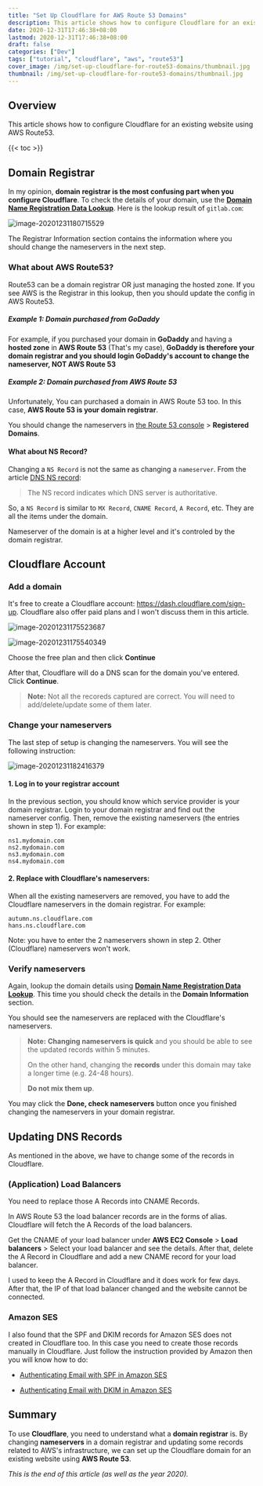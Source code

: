 ```yaml
---
title: "Set Up Cloudflare for AWS Route 53 Domains"
description: This article shows how to configure Cloudflare for an existing website using AWS Route 53.
date: 2020-12-31T17:46:38+08:00
lastmod: 2020-12-31T17:46:38+08:00
draft: false
categories: ["Dev"]
tags: ["tutorial", "cloudflare", "aws", "route53"]
cover_image: /img/set-up-cloudflare-for-route53-domains/thumbnail.jpg
thumbnail: /img/set-up-cloudflare-for-route53-domains/thumbnail.jpg
---
```




## Overview

This article shows how to configure Cloudflare for an existing website using AWS Route53.



{{< toc >}}



## Domain Registrar

In my opinion, **domain registrar is the most confusing part when you configure Cloudflare**. To check the details of your domain, use the [**Domain Name Registration Data Lookup**](https://lookup.icann.org/lookup). Here is the lookup result of `gitlab.com`:

![image-20201231180715529](/img/set-up-cloudflare-for-route53-domains/image-20201231180715529.png)

The Registrar Information section contains the information where you should change the nameservers in the next step.

### What about AWS Route53?

Route53 can be a domain registrar OR just managing the hosted zone. If you see AWS is the Registrar in this lookup, then you should update the config in AWS Route53.

##### Example 1: Domain purchased from GoDaddy

For example, if you purchased your domain in **GoDaddy** and having a **hosted zone** in **AWS Route 53** (That's my case), **GoDaddy is therefore your domain registrar and you should login GoDaddy's account to change the nameserver, NOT AWS Route 53** 

##### Example 2: Domain purchased from AWS Route 53

Unfortunately, You can purchased a domain in AWS Route 53 too. In this case, **AWS Route 53 is your domain registrar**.

You should change the nameservers in [the Route 53 console](https://console.aws.amazon.com/route53/) > **Registered Domains**.

#### What about NS Record?

Changing a `NS Record` is not the same as changing a `nameserver`. From the article [DNS NS record](https://www.cloudflare.com/learning/dns/dns-records/dns-ns-record/):

> The NS record indicates which DNS server is authoritative.

So, a `NS Record` is similar to `MX Record`, `CNAME Record`, `A Record`, etc. They are all the items under the domain.

Nameserver of the domain is at a higher level and it's controled by the domain registrar.

## Cloudflare Account

### Add a domain

It's free to create a Cloudflare account: https://dash.cloudflare.com/sign-up. Cloudflare also offer paid plans and I won't discuss them in this article.

![image-20201231175523687](/img/set-up-cloudflare-for-route53-domains/image-20201231175523687.png)

![image-20201231175540349](/img/set-up-cloudflare-for-route53-domains/image-20201231175540349.png)

Choose the free plan and then click **Continue**

After that, Cloudflare will do a DNS scan for the domain you've entered. Click **Continue**.

> **Note:** Not all the recoreds captured are correct. You will need to add/delete/update some of them later.

### Change your nameservers

The last step of setup is changing the nameservers. You will see the following instruction:

![image-20201231182416379](/img/set-up-cloudflare-for-route53-domains/image-20201231182416379.png)

#### 1. Log in to your registrar account

In the previous section, you should know which service provider is your domain registrar. Login to your domain registrar and find out the nameserver config. Then, remove the existing nameservers (the entries shown in step 1). For example:

```
ns1.mydomain.com
ns2.mydomain.com
ns3.mydomain.com
ns4.mydomain.com
```

#### 2. Replace with Cloudflare's nameservers:

When all the existing nameservers are removed, you have to add the Cloudflare nameservers in the domain registrar. For example:

```
autumn.ns.cloudflare.com
hans.ns.cloudflare.com
```

Note: you have to enter the 2 nameservers shown in step 2. Other (Cloudflare) nameservers won't work.

### Verify nameservers

Again, lookup the domain details using  [**Domain Name Registration Data Lookup**](https://lookup.icann.org/lookup). This time you should check the details in the **Domain Information** section.

You should see the nameservers are replaced with the Cloudflare's nameservers.

> **Note:** **Changing nameservers is quick** and you should be able to see the updated records within 5 minutes. 
>
> On the other hand, changing the **records** under this domain may take a longer time (e.g. 24-48 hours). 
>
> **Do not mix them up**.

You may click the **Done, check nameservers** button once you finished changing the nameservers in your domain registrar.

## Updating DNS Records

As mentioned in the above, we have to change some of the records in Cloudflare.

### (Application) Load Balancers

You need to replace those A Records into CNAME Records.

In AWS Route 53 the load balancer records are in the forms of alias. Cloudflare will fetch the A Records of the load balancers.

Get the CNAME of your load balancer under **AWS EC2 Console** > **Load balancers** > Select your load balancer and see the details. After that, delete the A Record in Cloudflare and add a new CNAME record for your load balancer.

I used to keep the A Record in Cloudflare and it does work for few days. After that, the IP of that load balancer changed and the website cannot be connected.

### Amazon SES

I also found that the SPF and DKIM records for Amazon SES does not created in Cloudflare too. In this case you need to create those records manually in Cloudflare. Just follow the instruction provided by Amazon then you will know how to do:

- [Authenticating Email with SPF in Amazon SES](https://docs.aws.amazon.com/ses/latest/DeveloperGuide/send-email-authentication-spf.html)

- [Authenticating Email with DKIM in Amazon SES](https://docs.aws.amazon.com/ses/latest/DeveloperGuide/send-email-authentication-dkim.html)

## Summary

To use **Cloudflare**, you need to understand what a **domain registrar** is. By changing **nameservers** in a domain registrar and updating some records related to AWS's infrastructure, we can set up the Cloudflare domain for an existing website using **AWS Route 53**.

*This is the end of this article (as well as the year 2020).*